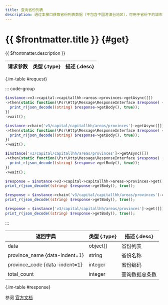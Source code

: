 ```yaml
---
title: 查询省份列表
description: 通过本接口获取省份列表数据（不包含中国港澳台地区），可用于省份下的城市数据查询
---
```


# {{ $frontmatter.title }} {#get}

{{ $frontmatter.description }}

| 请求参数 | 类型 {.type} | 描述 {.desc}
| --- | --- | ---

{.im-table #request}

::: code-group

```php [异步纯链式]
$instance->v3->capital->capitallhh->areas->provinces->getAsync([])
->then(static function(\Psr\Http\Message\ResponseInterface $response) {
  print_r(json_decode((string) $response->getBody(), true));
})
->wait();
```

```php [异步声明式]
$instance->chain('v3/capital/capitallhh/areas/provinces')->getAsync([])
->then(static function(\Psr\Http\Message\ResponseInterface $response) {
  print_r(json_decode((string) $response->getBody(), true));
})
->wait();
```

```php [异步属性式]
$instance['v3/capital/capitallhh/areas/provinces']->getAsync([])
->then(static function(\Psr\Http\Message\ResponseInterface $response) {
  print_r(json_decode((string) $response->getBody(), true));
})
->wait();
```

```php [同步纯链式]
$response = $instance->v3->capital->capitallhh->areas->provinces->get([]);
print_r(json_decode((string) $response->getBody(), true));
```

```php [同步声明式]
$response = $instance->chain('v3/capital/capitallhh/areas/provinces')->get([]);
print_r(json_decode((string) $response->getBody(), true));
```

```php [同步属性式]
$response = $instance['v3/capital/capitallhh/areas/provinces']->get([]);
print_r(json_decode((string) $response->getBody(), true));
```

:::

| 返回字典 | 类型 {.type} | 描述 {.desc}
| --- | --- | ---
| data | object[] | 省份列表
| province_name {data-indent=1} | string | 省份名称
| province_code {data-indent=1} | integer | 省份编码
| total_count | integer | 查询数据总条数

{.im-table #response}

参阅 [官方文档](https://pay.weixin.qq.com/wiki/doc/apiv3_partner/Offline/apis/chapter11_2_4.shtml)
